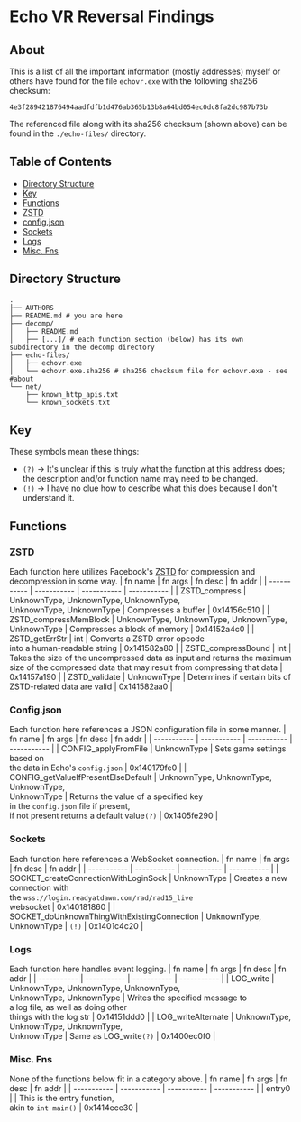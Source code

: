 # Echo VR Reversal Findings
## About
This is a list of all the important information (mostly addresses) myself or others have found for the file `echovr.exe` with the following sha256 checksum:
```
4e3f289421876494aadfdfb1d476ab365b13b8a64bd054ec0dc8fa2dc987b73b
```
The referenced file along with its sha256 checksum (shown above) can be found in the `./echo-files/` directory.

## Table of Contents
- [Directory Structure](#directory-structure)
- [Key](#key)
- [Functions](#functions)
- [ZSTD](#zstd)
- [config.json](#config-json)
- [Sockets](#sockets)
- [Logs](#logs)
- [Misc. Fns](#misc-fns)

## Directory Structure
```
.
├── AUTHORS
├── README.md # you are here
├── decomp/
│   ├── README.md
│   ├── [...]/ # each function section (below) has its own subdirectory in the decomp directory
├── echo-files/
│   ├── echovr.exe
│   └── echovr.exe.sha256 # sha256 checksum file for echovr.exe - see #about
└── net/
    ├── known_http_apis.txt
    └── known_sockets.txt
```

## Key
These symbols mean these things:
- `(?)` -> It's unclear if this is truly what the function at this address does; the description and/or function name may need to be changed.
- `(!)` -> I have no clue how to describe what this does because I don't understand it.

## Functions
[//]: # (Clicking a function name will take you to a version of it which has been decompiled and manually tweaked for clarity. Note that the code is only pseudo-c and will likely **not compile**. This line has been commented out for now as this isn't fully implemented yet.)

### ZSTD
Each function here utilizes Facebook's [ZSTD](https://github.com/facebook/zstd) for compression and decompression in some way.
| fn name     | fn args     | fn desc     | fn addr     |
| ----------- | ----------- | ----------- | ----------- |
| ZSTD_compress | UnknownType, UnknownType, UnknownType,<br>UnknownType, UnknownType | Compresses a buffer | 0x14156c510 |
| ZSTD_compressMemBlock | UnknownType, UnknownType, UnknownType,<br>UnknownType | Compresses a block of memory | 0x14152a4c0 |
| ZSTD_getErrStr | int | Converts a ZSTD error opcode<br>into a human-readable string | 0x141582a80 |
| ZSTD_compressBound | int | Takes the size of the uncompressed data as input and returns the maximum size of the compressed data that may result from compressing that data | 0x14157a190 |
| ZSTD_validate | UnknownType | Determines if certain bits of ZSTD-related data are valid | 0x141582aa0 |

### Config.json
Each function here references a JSON configuration file in some manner.
| fn name     | fn args     | fn desc     | fn addr     |
| ----------- | ----------- | ----------- | ----------- |
| CONFIG_applyFromFile | UnknownType | Sets game settings based on<br>the data in Echo's `config.json` | 0x140179fe0 |
| CONFIG_getValueIfPresentElseDefault | UnknownType, UnknownType, UnknownType,<br> UnknownType | Returns the value of a specified key<br>in the `config.json` file if present,<br>if not present returns a default value`(?)` | 0x1405fe290 |

### Sockets
Each function here references a WebSocket connection.
| fn name     | fn args     | fn desc     | fn addr     |
| ----------- | ----------- | ----------- | ----------- |
| SOCKET_createConnectionWithLoginSock | UnknownType | Creates a new connection with<br>the `wss://login.readyatdawn.com/rad/rad15_live`<br> websocket | 0x140181860 |
| SOCKET_doUnknownThingWithExistingConnection | UnknownType, UnknownType | `(!)` | 0x1401c4c20 |

### Logs
Each function here handles event logging.
| fn name     | fn args     | fn desc     | fn addr     |
| ----------- | ----------- | ----------- | ----------- |
| LOG_write | UnknownType, UnknownType, UnknownType,<br>UnknownType, UnknownType | Writes the specified message to<br>a log file, as well as doing other<br>things with the log str | 0x14151ddd0 |
| LOG_writeAlternate | UnknownType, UnknownType, UnknownType,<br>UnknownType | Same as LOG_write`(?)` | 0x1400ec0f0 |

### Misc. Fns
None of the functions below fit in a category above.
| fn name     | fn args     | fn desc     | fn addr     |
| ----------- | ----------- | ----------- | ----------- |
| entry0 | | This is the entry function,<br>akin to `int main()` | 0x1414ece30 |
